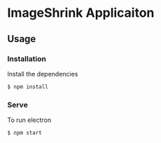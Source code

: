# ImageShrink Applicaiton

## Usage

### Installation

Install the dependencies

```sh
$ npm install
```

### Serve
To run electron

```sh
$ npm start
```
